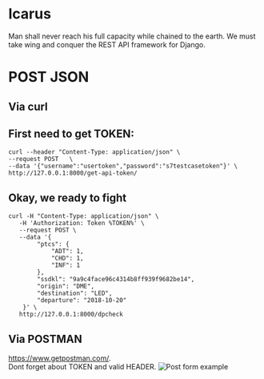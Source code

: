 # Icarus
Man shall never reach his full capacity while chained to the earth. We must take wing and conquer the REST API framework for Django.

# POST JSON
## Via curl


## First need to get TOKEN:
```
curl --header "Content-Type: application/json" \
--request POST   \
--data '{"username":"usertoken","password":"s7testcasetoken"}' \
http://127.0.0.1:8000/get-api-token/
```

## Okay, we ready to fight
```
curl -H "Content-Type: application/json" \
   -H 'Authorization: Token %TOKEN%' \
   --request POST \
   --data '{
        "ptcs": {
            "ADT": 1,
            "CHD": 1,
            "INF": 1
        },
        "ssdkl": "9a9c4face96c4314b8ff939f9682be14",
        "origin": "DME",
        "destination": "LED",
        "departure": "2018-10-20"
    }' \
   http://127.0.0.1:8000/dpcheck
```

## Via POSTMAN
https://www.getpostman.com/.  
Dont forget about TOKEN and valid HEADER.
![Post form example](https://preview.ibb.co/b6tD9U/2018-10-13-19-48-18.png)

